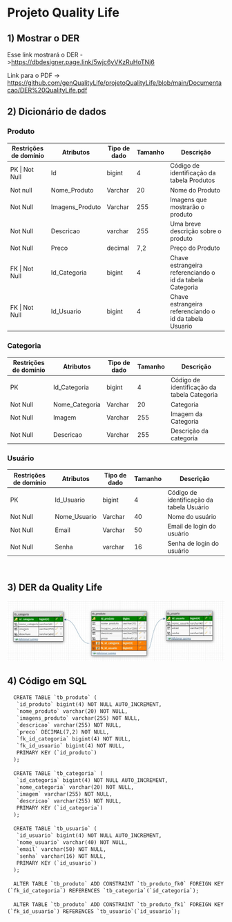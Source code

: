 # Projeto Quality Life 

## 1) Mostrar o DER 

Esse link mostrará o DER ->https://dbdesigner.page.link/5wjc6yVKzRuHoTNj6

Link para o PDF -> https://github.com/genQualityLife/projetoQualityLife/blob/main/Documentacao/DER%20QualityLife.pdf

## 2) Dicionário de dados

<div>

### Produto
 
<table>
  <thead>
    <th> Restrições de domínio </th>
    <th> Atributos</th>
    <th> Tipo de dado</th>
    <th> Tamanho </th>
    <th> Descrição </th>
  </thead>
  <tbody>
    <tr>
      <td> PK | Not Null </td>
      <td> Id </td>
      <td> bigint </td>
      <td> 4 </td>
      <td> Código de identificação da tabela Produtos </td>
    <tr>
      <td> Not null </td>
      <td> Nome_Produto </td>
      <td> Varchar </td>
      <td> 20 </td>
      <td> Nome do Produto </td>
    </tr>
    <tr>
      <td> Not Null </td>
      <td> Imagens_Produto </td>
      <td> Varchar </td>
      <td> 255 </td>
      <td> Imagens que mostrarão o produto </td>
    </tr>
    <tr>
      <td> Not Null </td>
      <td> Descricao </td>
      <td> varchar </td>
      <td> 255 </td>
      <td> Uma breve descrição sobre o produto</td>
    </tr>
    <tr>
      <td> Not Null </td>
      <td> Preco </td>
      <td> decimal </td>
      <td> 7,2 </td>
      <td> Preço do Produto</td>
    </tr>
    <tr>
      <td>FK | Not Null</td>
      <td> Id_Categoria  </td>
      <td> bigint </td>
      <td> 4 </td>
      <td>Chave estrangeira referenciando o id da tabela Categoria </td>
    </tr>
    <tr>
      <td>FK | Not Null</td>
      <td> Id_Usuario </td>
      <td> bigint </td>
      <td> 4 </td>
      <td>Chave estrangeira referenciando o id da tabela Usuario</td>
    </tr>
  </tbody>
</table>

### Categoria
<table>
  <thead>
    <th> Restrições de domínio </th>
    <th> Atributos</th>
    <th> Tipo de dado</th>
    <th> Tamanho </th>
    <th> Descrição </th>
  </thead>
  <tbody>
    <tr>
      <td> PK </td>
      <td> Id_Categoria </td>
      <td> bigint</td>
      <td> 4 </td>
      <td>Código de identificação da tabela Categoria</td>
    </tr>
    <tr>
      <td> Not Null</td>
      <td> Nome_Categoria </td>
      <td> Varchar </td>
      <td> 20 </td>
      <td> Categoria </td>
    </tr>
    <tr>
      <td> Not Null</td>
      <td> Imagem </td>
      <td> Varchar </td>
      <td> 255 </td>
      <td> Imagem da Categoria </td>
    </tr>
    <tr>
      <td> Not Null</td>
      <td> Descricao </td>
      <td> Varchar </td>
      <td> 255 </td>
      <td> Descrição da categoria </td>
    </tr>
  </tbody>
</table>

### Usuário
<table>
  <thead>
    <th> Restrições de domínio </th>
    <th> Atributos</th>
    <th> Tipo de dado</th>
    <th> Tamanho </th>
    <th> Descrição </th>
  </thead>
  <tbody>
    <tr>
      <td> PK </td>
      <td> Id_Usuario </td>
      <td> bigint</td>
      <td> 4 </td>
      <td> Código de identificação da tabela Usuário </td>
    <tr>
      <td> Not Null </td>
      <td> Nome_Usuario </td>
      <td> Varchar </td>
      <td> 40 </td>
      <td> Nome do usuário</td>
    </tr>
    <tr>
      <td> Not Null </td>
      <td> Email </td>
      <td> Varchar </td>
      <td> 50 </td>
      <td> Email de login do usuário </td>
    </tr>
    <tr>
      <td> Not Null</td>
      <td> Senha </td>
      <td> varchar </td>
      <td> 16 </td>
      <td>Senha de login do usuário</td>
    </tr>
  </tbody>
</table>
</div>

<br>

## 3) DER da Quality Life 

 
 <img src = "https://github.com/genQualityLife/projetoQualityLife/blob/main/Documentacao/DER%20QualityLife.jpeg"> </img>
      

## 4) Código em SQL 

      CREATE TABLE `tb_produto` (
       `id_produto` bigint(4) NOT NULL AUTO_INCREMENT,
       `nome_produto` varchar(20) NOT NULL,
       `imagens_produto` varchar(255) NOT NULL,
       `descricao` varchar(255) NOT NULL,
       `preco` DECIMAL(7,2) NOT NULL,
       `fk_id_categoria` bigint(4) NOT NULL,
       `fk_id_usuario` bigint(4) NOT NULL,
       PRIMARY KEY (`id_produto`)
      );

      CREATE TABLE `tb_categoria` (
       `id_categoria` bigint(4) NOT NULL AUTO_INCREMENT,
       `nome_categoria` varchar(20) NOT NULL,
       `imagem` varchar(255) NOT NULL,
       `descricao` varchar(255) NOT NULL,
       PRIMARY KEY (`id_categoria`)
      );

      CREATE TABLE `tb_usuario` (
       `id_usuario` bigint(4) NOT NULL AUTO_INCREMENT,
       `nome_usuario` varchar(40) NOT NULL,
       `email` varchar(50) NOT NULL,
       `senha` varchar(16) NOT NULL,
       PRIMARY KEY (`id_usuario`)
      );

      ALTER TABLE `tb_produto` ADD CONSTRAINT `tb_produto_fk0` FOREIGN KEY (`fk_id_categoria`) REFERENCES `tb_categoria`(`id_categoria`);

      ALTER TABLE `tb_produto` ADD CONSTRAINT `tb_produto_fk1` FOREIGN KEY (`fk_id_usuario`) REFERENCES `tb_usuario`(`id_usuario`);









